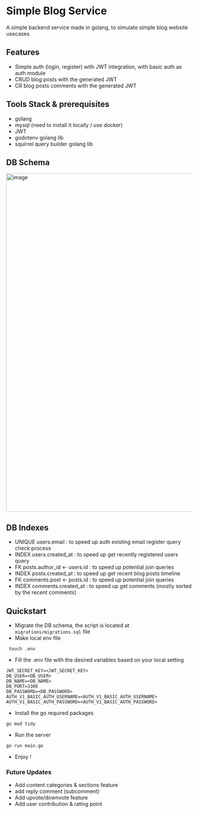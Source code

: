 
# Simple Blog Service

A simple backend service made in golang, to simulate simple blog website usecases

## Features
* Simple auth (login, register) with JWT integration, with basic auth as auth module
* CRUD blog posts with the generated JWT
* CR blog posts comments with the generated JWT

## Tools Stack & prerequisites
* golang
* mysql (need to install it locally / use docker)
* JWT
* godotenv golang lib
* squirrel query builder golang lib

## DB Schema
<img width="912" alt="image" src="https://github.com/user-attachments/assets/06a17841-f65c-45a6-bdff-bc317f4ec6f5">

## DB Indexes
* UNIQUE users.email : to speed up auth existing email register query check process
* INDEX users.created_at : to speed up get recently registered users query
* FK posts.author_id <- users.id : to speed up potential join queries
* INDEX posts.created_at : to speed up get recent blog posts timeline
* FK comments.post <- posts.id : to speed up potential join queries
* INDEX comments.created_at : to speed up get comments (mostly sorted by the recent comments)

## Quickstart
* Migrate the DB schema, the script is located at `migrations/migrations.sql` file
* Make local env file
```
 touch .env
```
* Fill the .env file with the desired variables based on your local setting
```
JWT_SECRET_KEY=<JWT_SECRET_KEY>
DB_USER=<DB_USER>
DB_NAME=<DB_NAME>
DB_PORT=3306
DB_PASSWORD=<DB_PASSWORD>
AUTH_V1_BASIC_AUTH_USERNAME=<AUTH_V1_BASIC_AUTH_USERNAME>
AUTH_V1_BASIC_AUTH_PASSWORD=<AUTH_V1_BASIC_AUTH_PASSWORD>
```
* Install the go required packages
```
go mod tidy
```
* Run the server
```
go run main.go
```
* Enjoy !

### Future Updates
* Add content categories & sections feature
* add reply comment (subcomment)
* Add upvote/downvote feature
* Add user contribution & rating point
